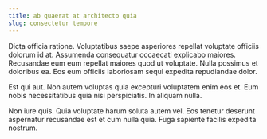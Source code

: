 ```yaml
---
title: ab quaerat at architecto quia
slug: consectetur tempore
---
```


Dicta officia ratione. Voluptatibus saepe asperiores repellat voluptate officiis dolorum id at. Assumenda consequatur occaecati explicabo maiores. Recusandae eum eum repellat maiores quod ut voluptate. Nulla possimus et doloribus ea. Eos eum officiis laboriosam sequi expedita repudiandae dolor.

Est qui aut. Non autem voluptas quia excepturi voluptatem enim eos et. Eum nobis necessitatibus quia nisi perspiciatis. In aliquam nulla.

Non iure quis. Quia voluptate harum soluta autem vel. Eos tenetur deserunt aspernatur recusandae est et cum nulla quia. Fuga sapiente facilis expedita nostrum.
